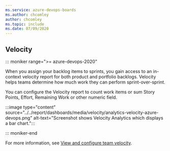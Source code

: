 ```yaml
---
ms.service: azure-devops-boards
ms.author: chcomley
author: chcomley
ms.topic: include
ms.date: 07/09/2020
---
```


## Velocity

::: moniker range=">= azure-devops-2020"

When you assign your backlog items to sprints, you gain access to an in-context velocity report for both product and portfolio backlogs. Velocity helps teams determine how much work they can perform sprint-over-sprint.

You can configure the Velocity report to count work items or sum Story Points, Effort, Remaining Work or other numeric field.

:::image type="content" source="../../report/dashboards/media/velocity/analytics-velocity-azure-devops.png" alt-text="Screenshot shows Velocity Analytics which displays a bar chart.":::

::: moniker-end

 

For more information, see [View and configure team velocity](../../report/dashboards/team-velocity.md).
